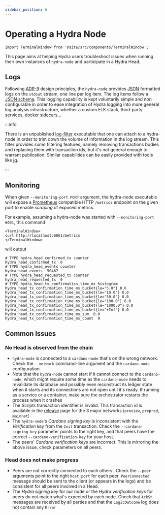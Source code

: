 ```yaml
---
sidebar_position: 6
---
```


# Operating a Hydra Node

```mdx-code-block
import TerminalWindow from '@site/src/components/TerminalWindow';
```

This page aims at helping Hydra users troubleshoot issues when running their own instances of `hydra-node` and participate in a Hydra Head.

## Logs

Following [ADR-9](/adr/9) design principles, the `hydra-node` provides [JSON](https://json.org) formatted logs on the `stdout` stream, one line per log item. The log items follow a [JSON schema](https://github.com/input-output-hk/hydra/blob/master/hydra-node/json-schemas/logs.yaml). This logging capability is kept voluntarily simple and non configurable in order to ease integration of Hydra logging into more general log analysis infrastructure, whether a custom ELK stack, third-party services, docker sidecars...

:::info

There is an unpublished [log-filter](https://github.com/input-output-hk/hydra/blob/master/hydra-cluster/exe/log-filter/Main.hs) executable that one can attach to a hydra-node in order to trim down the volume of information in the log stream. This filter provides _some_ filtering features, namely removing transactions bodies and replacing them with transaction ids, but it's not general enough to warrant publication. Similar capabilities can be easily provided with tools like [jq](https://stedolan.github.io/jq/).

:::

## Monitoring

When given `--monitoring-port PORT` argument, the hydra-node executable will expose a [Prometheus](https://prometheus.io) compatible HTTP `/metrics` endpoint on the given port to enable _scraping_ of exposed metrics.

For example, assuming a hydra-node was started with `--monitoring-port 6001`, this command

```mdx-code-block
<TerminalWindow>
curl http://localhost:6001/metrics
</TerminalWindow>
```

will output

```
# TYPE hydra_head_confirmed_tx counter
hydra_head_confirmed_tx  0
# TYPE hydra_head_events counter
hydra_head_events  50467
# TYPE hydra_head_requested_tx counter
hydra_head_requested_tx  0
# TYPE hydra_head_tx_confirmation_time_ms histogram
hydra_head_tx_confirmation_time_ms_bucket{le="5.0"} 0.0
hydra_head_tx_confirmation_time_ms_bucket{le="10.0"} 0.0
hydra_head_tx_confirmation_time_ms_bucket{le="50.0"} 0.0
hydra_head_tx_confirmation_time_ms_bucket{le="100.0"} 0.0
hydra_head_tx_confirmation_time_ms_bucket{le="1000.0"} 0.0
hydra_head_tx_confirmation_time_ms_bucket{le="+Inf"} 0.0
hydra_head_tx_confirmation_time_ms_sum  0.0
hydra_head_tx_confirmation_time_ms_count  0
```

## Common Issues

### No Head is observed from the chain

* `hydra-node` is connected to a `cardano-node` that's on the wrong
  network. Check the `--network` command-line argument and the
  `cardano-node` configuration
* Note that the `hydra-node` cannot start if it cannot connect to the
  `cardano-node`, which might require some time as the `cardano-node`
  needs to revalidate its database and possibly even reconstruct its
  ledger state when it starts and its connections are not open until
  it's ready. If running as a service or a container, make sure the orchestrator restarts the process when it crashes
* The _Scripts_ transaction identifier is invalid. This transaction id
  is available in the
  [release](https://github.com/input-output-hk/hydra/releases/tag/0.10.0)
  page for the 3 major networks (`preview`, `preprod`, `mainnet`)
* The `hydra-node`'s _Cardano signing key_ is inconsistent with the
  _Verification key_ from the `Init` transaction. Check the
  `--cardano-signing-key` parameter points to the right key, and that
  peers have the correct `--cardano-verification-key` for your host.
* The peers' _Cardano verification keys_ are incorrect. This is
  mirroring the above issue, check parameters on all peers.

### Head does not make progress

* Peers are not correctly connected to each others'. Check the
  `--peer` arguments point to the right `host:port` for each
  peer. `PeerConnected` message should be sent to the client (or
  appears in the logs) and be consistent for all peers involved in a
  Head.
* The _Hydra signing key_ for our node or the _Hydra verification
  keys_ for peers do not match what's expected by each node. Check
  that `AckSn` messages are received by all parties and that the
  `LogicOutcome` log does not contain any `Error`
